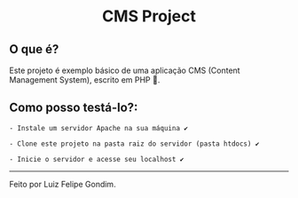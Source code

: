 <h1 align="center">
  CMS Project
</h1>

## O que é?
Este projeto é exemplo básico de uma aplicação CMS (Content Management System), escrito em PHP :elephant:.

## Como posso testá-lo?:

```
- Instale um servidor Apache na sua máquina ✔

- Clone este projeto na pasta raiz do servidor (pasta htdocs) ✔

- Inicie o servidor e acesse seu localhost ✔

```

---
Feito por Luiz Felipe Gondim.
